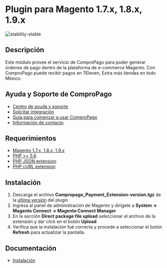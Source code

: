 # Plugin para Magento 1.7.x, 1.8.x, 1.9.x

![stability-stable](https://img.shields.io/badge/stability-stable-green.svg)

## Descripción

Este módulo provee el servicio de ComproPago para poder generar órdenes de pago dentro de la plataforma de 
e-commerce Magento. Con ComproPago puede recibir pagos en 7Eleven, Extra más tiendas en todo México.

## Ayuda y Soporte de ComproPago

- [Centro de ayuda y soporte](https://compropago.com/ayuda-y-soporte)
- [Solicitar integración](https://compropago.com/integracion)
- [Guía para comenzar a usar ComproPago](https://compropago.com/ayuda-y-soporte/como-comenzar-a-usar-compropago)
- [Información de contacto](https://compropago.com/contacto)

## Requerimientos

- [Magento 1.7.x, 1.8.x, 1.9.x](https://magento.com/)
- [PHP >= 5.6](http://www.php.net/)
- [PHP JSON extension](http://php.net/manual/en/book.json.php)
- [PHP cURL extension](http://php.net/manual/en/book.curl.php)

## Instalación

1. Descarga el archivo **Compropago_Payment_Extension-version.tgz** de la [ultima versión](https://github.com/compropago/plugin-magento/releases) del plugin
2. Ingresa al panel de administración de Magento y dirígete a **System -> Magento Connect -> Magento Connect Manager**
3. En la sección **Direct package file upload** seleccionar el archivo de la extensión y dar click en el botón **Upload**
4. Verifica que la instalación fué correcta y procede a seleccionar el botón **Refresh** para actualizar la pantalla.

## Documentación

- [Instalación](http://demo.compropago.com/list/plugins/magento.php)
